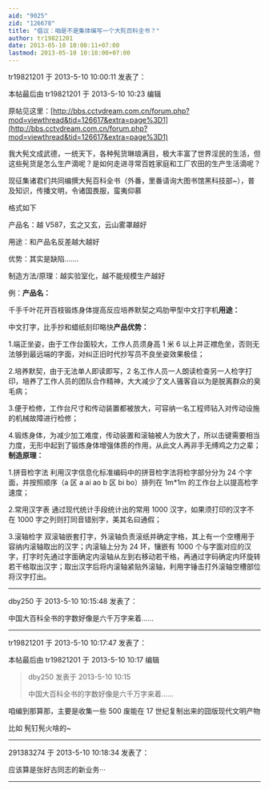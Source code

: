 ```yaml
---
aid: "9025"
zid: "126678"
title: "倡议：咱是不是集体编写一个大髡百科全书？"
author: tr19821201
date: 2013-05-10 10:00:11+07:00
lastmod: 2013-05-10 10:18:00+07:00
---
```


tr19821201 于 2013-5-10 10:00:11 发表了：

本帖最后由 tr19821201 于 2013-5-10 10:23 编辑

原帖见这里：[http://bbs.cctvdream.com.cn/forum.php?mod=viewthread&tid=126617&extra=page%3D1](http://bbs.cctvdream.com.cn/forum.php?mod=viewthread&tid=126617&extra=page%3D1)

我大髡文成武德，一统天下，各种髡货琳琅满目，极大丰富了世界淫民的生活，但这些髡货是怎么生产滴呢？是如何走进寻常百姓家庭和工厂农田的生产生活滴呢？

现征集诸君们共同编撰大髡百科全书（外番，里番请询大图书馆黑科技部~），普及知识，传播文明，令诸国畏服，蛮夷仰慕

格式如下

产品名：越 V587，玄之又玄，云山雾罩越好

用途：和产品名反差越大越好

优势：其实是缺陷.......

制造方法/原理：越实验室化，越不能规模生产越好

例：**产品名：**

千手千叶花开百枝锻炼身体提高反应培养默契之鸡肋甲型中文打字机**用途：**

中文打字，比手抄和蜡纸刻印略快**产品优势：**

1.端正坐姿，由于工作台面较大，工作人员须身高 1 米 6 以上并正襟危坐，否则无法够到最远端的字面，对纠正旧时代抄写员不良坐姿效果极佳；

2.培养默契，由于无法单人即读即写，2 名工作人员一人朗读检查另一人检字打印，培养了工作人员的团队合作精神，大大减少了文人骚客自以为是脱离群众的臭毛病；

3.便于检修，工作台尺寸和传动装置都被放大，可容纳一名工程师钻入对传动设施的机械故障进行检修；

4.锻炼身体，为减少加工难度，传动装置和滚轴被人为放大了，所以击键需要相当力度，无形中起到了锻炼身体增强体质的作用，从此文人再非手无缚鸡之力之辈；**制造原理：**

1.拼音检字法 利用汉字信息化标准编码中的拼音检字法将检字部分分为 24 个字面，并按照顺序（a 区 a ai ao b 区 bi bo）排列在 1m\*1m 的工作台上以提高检字速度；

2.常用汉字表 通过现代统计手段统计出的常用 1000 汉字，如果须打印的汉字不在 1000 字之列则打同音错别字，美其名曰通假；

3.滚轴检字 双滚轴嵌套打字，外滚轴负责滚纸并确定字格，其上有一个空槽用于容纳内滚轴取出的汉字；内滚轴上分为 24 环，镶嵌有 1000 个与字面对应的汉字，打字时先通过字面确定内滚轴从左到右移动若干格，再通过字码确定内环旋转若干格取出汉字；取出汉字后将内滚轴紧贴外滚轴，利用字锤击打外滚轴空槽部位将汉字打出。

---

dby250 于 2013-5-10 10:15:48 发表了：

中国大百科全书的字数好像是六千万字来着……

---

tr19821201 于 2013-5-10 10:17:47 发表了：

本帖最后由 tr19821201 于 2013-5-10 10:17 编辑

> dby250 发表于 2013-5-10 10:15
>
> 中国大百科全书的字数好像是六千万字来着……

咱编到那算那，主要是收集一些 500 废能在 17 世纪复制出来的囧版现代文明产物

比如 髡钉髡火啥的~

---

291383274 于 2013-5-10 10:18:34 发表了：

应该算是张好古同志的新业务···

---
